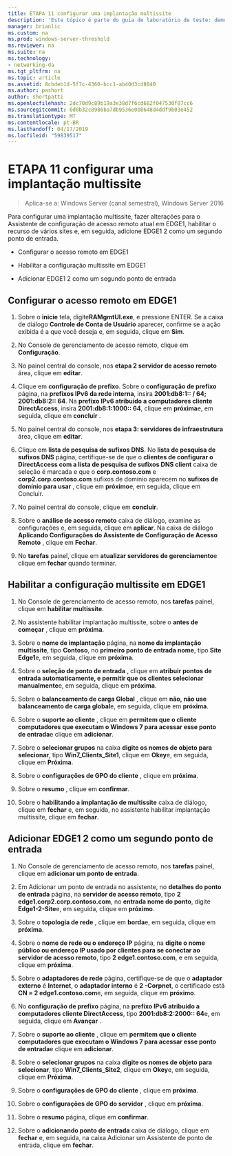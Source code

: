 ```yaml
---
title: ETAPA 11 configurar uma implantação multissite
description: 'Este tópico é parte do guia de laboratório de teste: demonstrar uma implantação de multissite de DirectAccess para Windows Server 2016'
manager: brianlic
ms.custom: na
ms.prod: windows-server-threshold
ms.reviewer: na
ms.suite: na
ms.technology:
- networking-da
ms.tgt_pltfrm: na
ms.topic: article
ms.assetid: 8cbdeb1d-5f7c-4360-bcc1-ab40d3cd8040
ms.author: pashort
author: shortpatti
ms.openlocfilehash: 2dc70d9c89b19a3e38d7f6cd682f047530f87cc6
ms.sourcegitcommit: 0d0b32c8986ba7db9536e0b8648d4ddf9b03e452
ms.translationtype: MT
ms.contentlocale: pt-BR
ms.lasthandoff: 04/17/2019
ms.locfileid: "59839517"
---
```

# <a name="step-11-configure-the-multisite-deployment"></a>ETAPA 11 configurar uma implantação multissite

>Aplica-se a: Windows Server (canal semestral), Windows Server 2016

Para configurar uma implantação multissite, fazer alterações para o Assistente de configuração de acesso remoto atual em EDGE1, habilitar o recurso de vários sites e, em seguida, adicione EDGE1 2 como um segundo ponto de entrada.  
  
- Configurar o acesso remoto em EDGE1  
  
- Habilitar a configuração multissite em EDGE1  
  
- Adicionar EDGE1 2 como um segundo ponto de entrada  
  
## <a name="configDA"></a>Configurar o acesso remoto em EDGE1  
  
1.  Sobre o **inicie** tela, digite**RAMgmtUI.exe**, e pressione ENTER. Se a caixa de diálogo **Controle de Conta de Usuário** aparecer, confirme se a ação exibida é a que você deseja e, em seguida, clique em **Sim**.  
  
2.  No Console de gerenciamento de acesso remoto, clique em **Configuração**.  
  
3.  No painel central do console, nos **etapa 2 servidor de acesso remoto** área, clique em **editar**.  
  
4.  Clique em **configuração de prefixo**. Sobre o **configuração de prefixo** página, na **prefixos IPv6 da rede interna**, insira **2001:db8:1:: / 64; 2001:db8:2:: 64**. Na **prefixo IPv6 atribuído a computadores cliente DirectAccess**, insira **2001:db8:1:1000:: 64**, clique em **próxima**e, em seguida, clique em **concluir** .  
  
5.  No painel central do console, nos **etapa 3: servidores de infraestrutura** área, clique em **editar**.  
  
6.  Clique em **lista de pesquisa de sufixos DNS**. No **lista de pesquisa de sufixos DNS** página, certifique-se de que o **clientes de configurar o DirectAccess com a lista de pesquisa de sufixos DNS client** caixa de seleção é marcada e que o **corp.contoso.com** e **corp2.corp.contoso.com** sufixos de domínio aparecem no **sufixos de domínio para usar** , clique em **próximo**e, em seguida, clique em Concluir.  
  
7.  No painel central do console, clique em **concluir**.  
  
8.  Sobre o **análise de acesso remoto** caixa de diálogo, examine as configurações e, em seguida, clique em **aplicar**. Na caixa de diálogo **Aplicando Configurações do Assistente de Configuração de Acesso Remoto** , clique em **Fechar**.  
  
9. No **tarefas** painel, clique em **atualizar servidores de gerenciamento**e clique em **fechar** quando terminar.  
  
## <a name="EnabledMultisite"></a>Habilitar a configuração multissite em EDGE1  
  
1.  No Console de gerenciamento de acesso remoto, nos **tarefas** painel, clique em **habilitar multissite**.  
  
2.  No assistente habilitar implantação multissite, sobre o **antes de começar** , clique em **próxima**.  
  
3.  Sobre o **nome de implantação** página, na **nome da implantação multissite**, tipo **Contoso**, no **primeiro ponto de entrada nome**, tipo **Site Edge1**e, em seguida, clique em **próxima**.  
  
4.  Sobre o **seleção de ponto de entrada** , clique em **atribuir pontos de entrada automaticamente, e permitir que os clientes selecionar manualmente**e, em seguida, clique em **próxima**.  
  
5.  Sobre o **balanceamento de carga Global** , clique em **não, não use balanceamento de carga global**e, em seguida, clique em **próxima**.  
  
6.  Sobre o **suporte ao cliente** , clique em **permitem que o cliente computadores que executam o Windows 7 para acessar esse ponto de entrada**e clique em **adicionar**.  
  
7.  Sobre o **selecionar grupos** na caixa **digite os nomes de objeto para selecionar**, tipo **Win7_Clients_Site1**, clique em **Okey**e, em seguida, clique em **Próxima**.  
  
8.  Sobre o **configurações de GPO do cliente** , clique em **próxima**.  
  
9. Sobre o **resumo** , clique em **confirmar**.  
  
10. Sobre o **habilitando a implantação de multissite** caixa de diálogo, clique em **fechar** e, em seguida, no assistente habilitar implantação multissite, clique em **fechar**.  
  
## <a name="AddEP"></a>Adicionar EDGE1 2 como um segundo ponto de entrada  
  
1.  No Console de gerenciamento de acesso remoto, nos **tarefas** painel, clique em **adicionar um ponto de entrada**.  
  
2.  Em Adicionar um ponto de entrada no assistente, no **detalhes do ponto de entrada** página, na **servidor de acesso remoto**, tipo **2 edge1.corp2.corp.contoso.com**, no **entrada nome do ponto**, digite **Edge1-2-Site**e, em seguida, clique em **próximo**.  
  
3.  Sobre o **topologia de rede** , clique em **borda**e, em seguida, clique em **próxima**.  
  
4.  Sobre o **nome de rede ou o endereço IP** página, na **digite o nome público ou endereço IP usado por clientes para se conectar ao servidor de acesso remoto**, tipo **2 edge1.contoso.com**, e em seguida, clique em **próxima**.  
  
5.  Sobre o **adaptadores de rede** página, certifique-se de que o **adaptador externo** é **Internet**, o **adaptador interno** é **2 -Corpnet**, o certificado está **CN = 2 edge1.contoso.com**e, em seguida, clique em **próximo**.  
  
6.  No **configuração de prefixo** página, na **prefixo IPv6 atribuído a computadores cliente DirectAccess**, tipo **2001:db8:2:2000:: 64**e, em seguida, clique em **Avançar** .  
  
7.  Sobre o **suporte ao cliente** , clique em **permitem que o cliente computadores que executam o Windows 7 para acessar esse ponto de entrada**e clique em **adicionar**.  
  
8.  Sobre o **selecionar grupos** na caixa **digite os nomes de objeto para selecionar**, tipo **Win7_Clients_Site2**, clique em **Okey**e, em seguida, clique em **Próxima**.  
  
9. Sobre o **configurações de GPO do cliente** , clique em **próxima**.  
  
10. Sobre o **configurações de GPO do servidor** , clique em **próxima**.  
  
11. Sobre o **resumo** página, clique em **confirmar**.  
  
12. Sobre o **adicionando ponto de entrada** caixa de diálogo, clique em **fechar** e, em seguida, na caixa Adicionar um Assistente de ponto de entrada, clique em **fechar**.  
  


